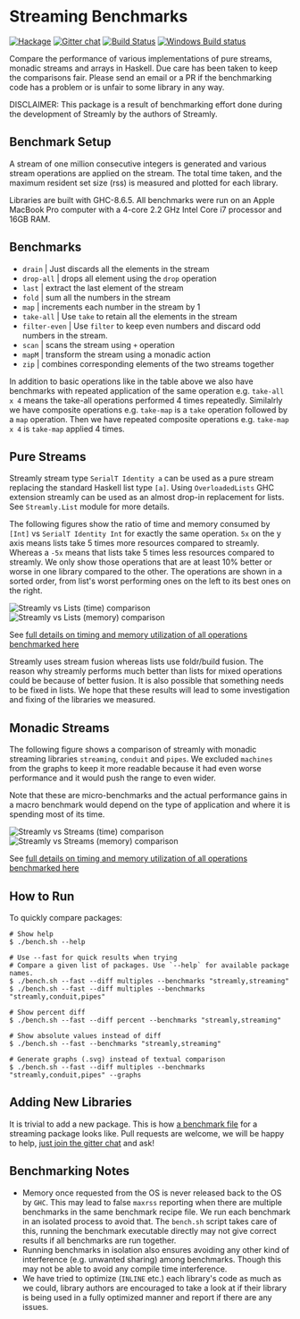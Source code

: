 # Streaming Benchmarks

[![Hackage](https://img.shields.io/hackage/v/streaming-benchmarks.svg?style=flat)](https://hackage.haskell.org/package/streaming-benchmarks)
[![Gitter chat](https://badges.gitter.im/composewell/gitter.svg)](https://gitter.im/composewell/streamly)
[![Build Status](https://travis-ci.org/composewell/streaming-benchmarks.svg?branch=master)](https://travis-ci.org/composewell/streaming-benchmarks)
[![Windows Build status](https://ci.appveyor.com/api/projects/status/8d1kgrrw9mmxv5xt?svg=true)](https://ci.appveyor.com/project/harendra-kumar/streaming-benchmarks)

Compare the performance of various implementations of pure streams, monadic
streams and arrays in Haskell. Due care has been taken to keep the comparisons
fair.  Please send an email or a PR if the benchmarking code has a
problem or is unfair to some library in any way.

DISCLAIMER: This package is a result of benchmarking effort done during the
development of Streamly by the authors of Streamly.

## Benchmark Setup

A stream of one million consecutive integers is generated and various stream
operations are applied on the stream.  The total time taken, and the maximum
resident set size (rss) is measured and plotted for each library.

Libraries are built with GHC-8.6.5. All benchmarks were run on an Apple MacBook
Pro computer with a 4-core 2.2 GHz Intel Core i7 processor and 16GB RAM.

## Benchmarks

* `drain`                  | Just discards all the elements in the stream
* `drop-all`               | drops all element using the ``drop`` operation
* `last`                   | extract the last element of the stream
* `fold`                   | sum all the numbers in the stream
* `map`                    | increments each number in the stream by 1
* `take-all`               | Use ``take`` to retain all the elements in the stream
* `filter-even`            | Use ``filter`` to keep even numbers and discard odd numbers in the stream.
* `scan`                   | scans the stream using ``+`` operation
* `mapM`                   | transform the stream using a monadic action
* `zip`                    | combines corresponding elements of the two streams together

In addition to basic operations like in the table above we also have benchmarks
with repeated application of the same operation e.g. `take-all x 4` means the
take-all operations performed 4 times repeatedly. Similalrly we have composite
operations e.g. `take-map` is a `take` operation followed by a `map` operation.
Then we have repeated composite operations e.g. `take-map x 4` is `take-map`
applied 4 times.

## Pure Streams

Streamly stream type `SerialT Identity a` can be used as a pure stream
replacing the standard Haskell list type `[a]`. Using `OverloadedLists` GHC
extension streamly can be used as an almost drop-in replacement for lists. See
`Streamly.List` module for more details.

The following figures show the ratio of time and memory consumed by `[Int]` vs
`SerialT Identity Int` for exactly the same operation. `5x` on the y axis means
lists take 5 times more resources compared to streamly. Whereas a `-5x` means
that lists take 5 times less resources compared to streamly. We only show those
operations that are at least 10% better or worse in one library compared to the
other. The operations are shown in a sorted order, from list's worst performing
ones on the left to its best ones on the right.

![Streamly vs Lists (time) comparison](charts-0/by'list'asmultiplesof'pure-streamly'-median-time.svg)
![Streamly vs Lists (memory) comparison](charts-0/by'list'asmultiplesof'pure-streamly'-median-maxrss.svg)

See [full details on timing and memory utilization of all operations benchmarked here](charts-0/streamly-vs-list.txt)

Streamly uses stream fusion whereas lists use foldr/build fusion. The reason
why streamly performs much better than lists for mixed operations could be
because of better fusion. It is also possible that something needs to be fixed
in lists. We hope that these results will lead to some investigation and fixing
of the libraries we measured.

## Monadic Streams

The following figure shows a comparison of streamly with monadic streaming
libraries `streaming`, `conduit` and `pipes`. We excluded `machines` from the
graphs to keep it more readable because it had even worse performance and it
would push the range to even wider.

Note that these are micro-benchmarks and the actual performance gains in a
macro benchmark would depend on the type of application and where it is
spending most of its time.

![Streamly vs Streams (time) comparison](charts-0/asmultiplesof'streamly'-median-time.svg)
![Streamly vs Streams (memory) comparison](charts-0/asmultiplesof'streamly'-median-maxrss.svg)

See [full details on timing and memory utilization of all operations benchmarked here](charts-0/streamly-vs-streams.txt)

## How to Run

To quickly compare packages:

```
# Show help
$ ./bench.sh --help

# Use --fast for quick results when trying
# Compare a given list of packages. Use `--help` for available package names.
$ ./bench.sh --fast --diff multiples --benchmarks "streamly,streaming"
$ ./bench.sh --fast --diff multiples --benchmarks "streamly,conduit,pipes"

# Show percent diff
$ ./bench.sh --fast --diff percent --benchmarks "streamly,streaming"

# Show absolute values instead of diff
$ ./bench.sh --fast --benchmarks "streamly,streaming"

# Generate graphs (.svg) instead of textual comparison
$ ./bench.sh --fast --diff multiples --benchmarks "streamly,conduit,pipes" --graphs
```

## Adding New Libraries

It is trivial to add a new package. This is how 
[a benchmark file](https://github.com/composewell/streaming-benchmarks/blob/master/Benchmarks/Streamly.hs)
for a streaming package looks like. Pull requests are welcome, we will be happy
to help, [just join the gitter chat](https://gitter.im/composewell/streamly)
and ask!

## Benchmarking Notes

* Memory once requested from the OS is never released back to the OS by `GHC`.
  This may lead to false `maxrss` reporting when there are multiple benchmarks in
  the same benchmark recipe file. We run each benchmark in an isolated
  process to avoid that. The `bench.sh` script takes care of this, running the
  benchmark executable directly may not give correct results if all benchmarks
  are run together.
* Running benchmarks in isolation also ensures avoiding any other kind of
  interference (e.g. unwanted sharing) among benchmarks. Though this may not
  be able to avoid any compile time interference.
* We have tried to optimize (`INLINE` etc.) each library's code as much as we
  could, library authors are encouraged to take a look at if their library is
  being used in a fully optimized manner and report if there are any issues.
